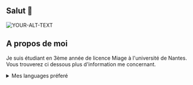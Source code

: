 ## Salut 👋

<picture>
 <source media="(prefers-color-scheme: dark)" srcset="YOUR-DARKMODE-IMAGE">
 <source media="(prefers-color-scheme: light)" srcset="YOUR-LIGHTMODE-IMAGE">
 <img alt="YOUR-ALT-TEXT" src="YOUR-DEFAULT-IMAGE">
</picture>

## A propos de moi
Je suis étudiant en 3ème année de licence Miage à l'université de Nantes.
Vous trouverez ci dessous plus d'information me concernant.

<details>
<summary>Mes languages préferé</summary>
<!-- A faire plus tard-->

| Rank | Languages |
|-----:|-----------|
|     1| JavaScript|
|     2| Python    |
|     3| SQL       |

</details>


<!--
**Momo-loveCats/Momo-loveCats** is a ✨ _special_ ✨ repository because its `README.md` (this file) appears on your GitHub profile.

Here are some ideas to get you started:

- 🔭 I’m currently working on ...
- 🌱 I’m currently learning ...
- 👯 I’m looking to collaborate on ...
- 🤔 I’m looking for help with ...
- 💬 Ask me about ...
- 📫 How to reach me: ...
- 😄 Pronouns: ...
- ⚡ Fun fact: ...
-->
